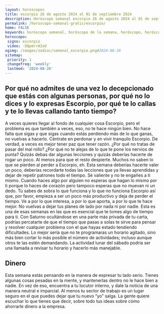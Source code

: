 ```yaml
---
layout: horoscopos
title: escorpio 26 de agosto 2024 al 01 de septiembre 2024 
description: Horóscopo semanal escorpio 26 de agosto 2024 al 01 de septiembre 2024. Por qué no admites de una vez lo decepcionado que estás con algunas personas, por qué no lo dices y lo expresas Escorpio, por qué te lo callas y te lo llevas callando tanto tiempo? 
permalink: /horoscopo-semanal-gratis/escorpio/
home: FALSE
keywords: horóscopo semanal, horóscopo de la semana, horóscopo, horóscopo gratis,horóscopos, horóscopo esperanza gracia, horoscopos escorpio la semana, horóscopos gratis, Tarot, Astrologia, Zodíaco, escorpio, horoscopo gratis, semanal
horoscopo:
 signo: escorpio
 video: -DQpmrrAIeU
ogimg: /images/zodiac/semanal_escorpio.png#2024-08-26
sitemap:
 priority: 1
 changefreq: 'weekly'
 lastmod: '2024-08-26'
---
```




## Por qué no admites de una vez lo decepcionado que estás con algunas personas, por qué no lo dices y lo expresas Escorpio, por qué te lo callas y te lo llevas callando tanto tiempo? 

A veces quieres llegar al fondo de cualquier cosa Escorpio, pero el problema es que también a veces, eso, no te hace ningún bien. No hace falta que sigas y que sigas cuando estás perdiendo más de lo que ganas, no vuelvas a hacerlo. Céntrate en perdonar y en vivir tranquilo Escorpio. De verdad, a veces es mejor tener paz que tener razón. ¿Por qué no tratas de pasar del mal rollo? ¿Por qué no te alejas de lo que te pone los nervios de punta? Quizás debas dar algunas lecciones y quizás deberías hacerte de rogar un poco. Al menos para que el resto despierte. Muchos no saben lo que se pierden al perder a Escorpio, eh. Esta semana deberías hacerte valer un poco, deberías recordarte todas las lecciones que ya llevas aprendidas y dejar de repetir patrones todo el tiempo. Sé valiente y no te engañes a ti mismo. Cuando haces algo por alguien no esperas que hagan lo mismo por ti porque lo haces de corazón pero tampoco esperas que no muevan ni un dedo. Tú sabes de sobra lo que funciona y lo que no funciona Escorpio así que, por favor, empieza a ser un poco más productivo y deja de perder el tiempo. Ve a por lo que interesa, a por lo que aporta, a por lo que te hace mejor. No vuelvas a dejar tus planes de lado por nada ni por nadie.
Esta es una de esas semanas en las que es esencial que te tomes algo de tiempo para ti. Con Saturno ocultándose en una parte más privada de tu carta, podrías percatarte de que el tiempo que pasas a solas te sirve para pensar y resolver cualquier problema con el que hayas estado tendiendo dificultades. Lo mejor sería que no te programaras un horario agitado, sino más bien cortar lo más posible el número de actividades; incluso aunque otros te las estén demandando. La actividad lunar del sábado podría ser una llamada a revisar tu horario y hacerlo más manejable.

## Dinero

Esta semana estás pensando en la manera de expresar tu lado serio. Tienes algunas cosas pesadas en la mente, y mantenerlas dentro  no le hace bien a nadie. En vez de eso, encuentra a tu locutor interno, y dale la noticia de una manera neutral e imparcial. Al menos tu sector de trabajo es un lugar seguro en el que puedes dejar que tu nuevo “yo” salga. La gente quiere escuchar lo que tienes que decir, sobre todo tus ideas sobre cómo ahorrarle dinero a la empresa.